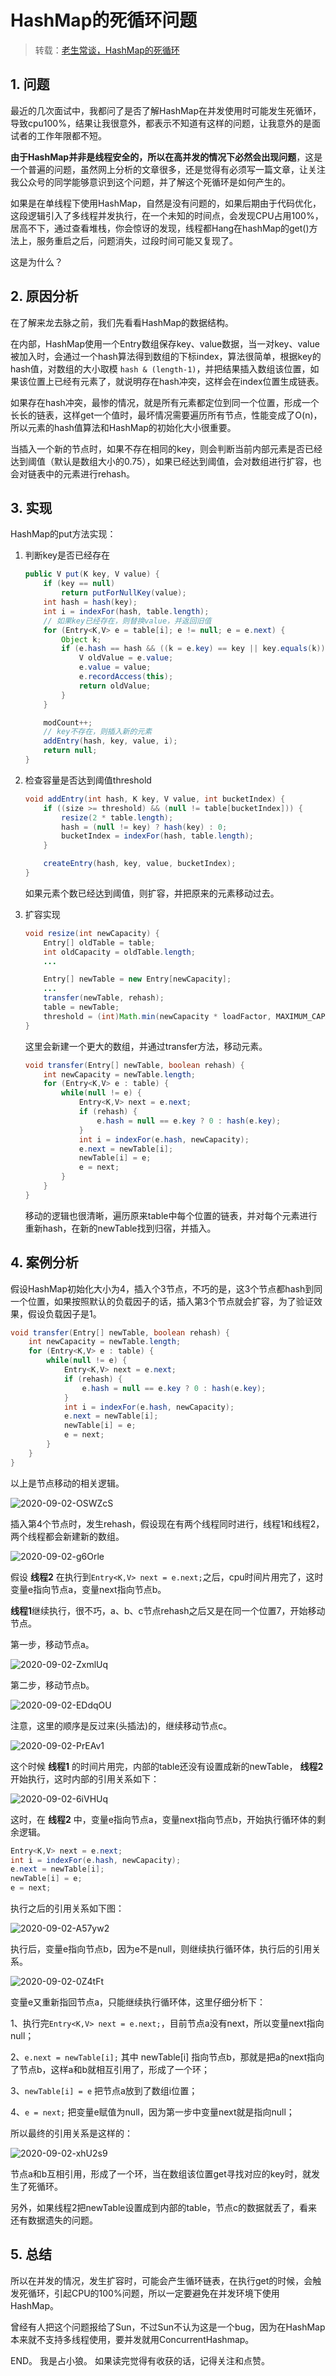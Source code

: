 # HashMap的死循环问题

> 转载：[老生常谈，HashMap的死循环](https://juejin.im/post/6844903554264596487)

## 1. 问题

最近的几次面试中，我都问了是否了解HashMap在并发使用时可能发生死循环，导致cpu100%，结果让我很意外，都表示不知道有这样的问题，让我意外的是面试者的工作年限都不短。

**由于HashMap并非是线程安全的，所以在高并发的情况下必然会出现问题**，这是一个普遍的问题，虽然网上分析的文章很多，还是觉得有必须写一篇文章，让关注我公众号的同学能够意识到这个问题，并了解这个死循环是如何产生的。

如果是在单线程下使用HashMap，自然是没有问题的，如果后期由于代码优化，这段逻辑引入了多线程并发执行，在一个未知的时间点，会发现CPU占用100%，居高不下，通过查看堆栈，你会惊讶的发现，线程都Hang在hashMap的get\(\)方法上，服务重启之后，问题消失，过段时间可能又复现了。

这是为什么？

## 2. 原因分析

在了解来龙去脉之前，我们先看看HashMap的数据结构。

在内部，HashMap使用一个Entry数组保存key、value数据，当一对key、value被加入时，会通过一个hash算法得到数组的下标index，算法很简单，根据key的hash值，对数组的大小取模 `hash & (length-1)`，并把结果插入数组该位置，如果该位置上已经有元素了，就说明存在hash冲突，这样会在index位置生成链表。

如果存在hash冲突，最惨的情况，就是所有元素都定位到同一个位置，形成一个长长的链表，这样get一个值时，最坏情况需要遍历所有节点，性能变成了O\(n\)，所以元素的hash值算法和HashMap的初始化大小很重要。

当插入一个新的节点时，如果不存在相同的key，则会判断当前内部元素是否已经达到阈值（默认是数组大小的0.75），如果已经达到阈值，会对数组进行扩容，也会对链表中的元素进行rehash。

## 3. 实现

HashMap的put方法实现：

1. 判断key是否已经存在

   ```java
   public V put(K key, V value) {
       if (key == null)
           return putForNullKey(value);
       int hash = hash(key);
       int i = indexFor(hash, table.length);
       // 如果key已经存在，则替换value，并返回旧值
       for (Entry<K,V> e = table[i]; e != null; e = e.next) {
           Object k;
           if (e.hash == hash && ((k = e.key) == key || key.equals(k))) {
               V oldValue = e.value;
               e.value = value;
               e.recordAccess(this);
               return oldValue;
           }
       }

       modCount++;
       // key不存在，则插入新的元素
       addEntry(hash, key, value, i);
       return null;
   }
   ```

2. 检查容量是否达到阈值threshold

   ```java
   void addEntry(int hash, K key, V value, int bucketIndex) {
       if ((size >= threshold) && (null != table[bucketIndex])) {
           resize(2 * table.length);
           hash = (null != key) ? hash(key) : 0;
           bucketIndex = indexFor(hash, table.length);
       }

       createEntry(hash, key, value, bucketIndex);
   }
   ```

   如果元素个数已经达到阈值，则扩容，并把原来的元素移动过去。

3. 扩容实现

   ```java
   void resize(int newCapacity) {
       Entry[] oldTable = table;
       int oldCapacity = oldTable.length;
       ...

       Entry[] newTable = new Entry[newCapacity];
       ...
       transfer(newTable, rehash);
       table = newTable;
       threshold = (int)Math.min(newCapacity * loadFactor, MAXIMUM_CAPACITY + 1);
   }
   ```

   这里会新建一个更大的数组，并通过transfer方法，移动元素。

   ```java
   void transfer(Entry[] newTable, boolean rehash) {
       int newCapacity = newTable.length;
       for (Entry<K,V> e : table) {
           while(null != e) {
               Entry<K,V> next = e.next;
               if (rehash) {
                   e.hash = null == e.key ? 0 : hash(e.key);
               }
               int i = indexFor(e.hash, newCapacity);
               e.next = newTable[i];
               newTable[i] = e;
               e = next;
           }
       }
   }
   ```

   移动的逻辑也很清晰，遍历原来table中每个位置的链表，并对每个元素进行重新hash，在新的newTable找到归宿，并插入。

## 4. 案例分析

假设HashMap初始化大小为4，插入个3节点，不巧的是，这3个节点都hash到同一个位置，如果按照默认的负载因子的话，插入第3个节点就会扩容，为了验证效果，假设负载因子是1。

```java
void transfer(Entry[] newTable, boolean rehash) {
    int newCapacity = newTable.length;
    for (Entry<K,V> e : table) {
        while(null != e) {
            Entry<K,V> next = e.next;
            if (rehash) {
                e.hash = null == e.key ? 0 : hash(e.key);
            }
            int i = indexFor(e.hash, newCapacity);
            e.next = newTable[i];
            newTable[i] = e;
            e = next;
        }
    }
}
```

以上是节点移动的相关逻辑。

![2020-09-02-OSWZcS](https://image.ldbmcs.com/2020-09-02-OSWZcS.jpg)

插入第4个节点时，发生rehash，假设现在有两个线程同时进行，线程1和线程2，两个线程都会新建新的数组。

![2020-09-02-g6Orle](https://image.ldbmcs.com/2020-09-02-g6Orle.jpg)

假设 **线程2** 在执行到`Entry<K,V> next = e.next;`之后，cpu时间片用完了，这时变量e指向节点a，变量next指向节点b。

**线程1**继续执行，很不巧，a、b、c节点rehash之后又是在同一个位置7，开始移动节点。

第一步，移动节点a。

![2020-09-02-ZxmlUq](https://image.ldbmcs.com/2020-09-02-ZxmlUq.jpg)

第二步，移动节点b。

![2020-09-02-EDdqOU](https://image.ldbmcs.com/2020-09-02-EDdqOU.jpg)

注意，这里的顺序是反过来\(头插法\)的，继续移动节点c。

![2020-09-02-PrEAv1](https://image.ldbmcs.com/2020-09-02-PrEAv1.jpg)

这个时候 **线程1** 的时间片用完，内部的table还没有设置成新的newTable， **线程2** 开始执行，这时内部的引用关系如下：

![2020-09-02-6iVHUq](https://image.ldbmcs.com/2020-09-02-6iVHUq.jpg)

这时，在 **线程2** 中，变量e指向节点a，变量next指向节点b，开始执行循环体的剩余逻辑。

```java
Entry<K,V> next = e.next;
int i = indexFor(e.hash, newCapacity);
e.next = newTable[i];
newTable[i] = e;
e = next;
```

执行之后的引用关系如下图：

![2020-09-02-A57yw2](https://image.ldbmcs.com/2020-09-02-A57yw2.jpg)

执行后，变量e指向节点b，因为e不是null，则继续执行循环体，执行后的引用关系。

![2020-09-02-0Z4tFt](https://image.ldbmcs.com/2020-09-02-0Z4tFt.jpg)

变量e又重新指回节点a，只能继续执行循环体，这里仔细分析下：

1、执行完`Entry<K,V> next = e.next;`，目前节点a没有next，所以变量next指向null；

2、`e.next = newTable[i];` 其中 newTable\[i\] 指向节点b，那就是把a的next指向了节点b，这样a和b就相互引用了，形成了一个环；

3、`newTable[i] = e` 把节点a放到了数组i位置；

4、`e = next;` 把变量e赋值为null，因为第一步中变量next就是指向null；

所以最终的引用关系是这样的：

![2020-09-02-xhU2s9](https://image.ldbmcs.com/2020-09-02-xhU2s9.jpg)

节点a和b互相引用，形成了一个环，当在数组该位置get寻找对应的key时，就发生了死循环。

另外，如果线程2把newTable设置成到内部的table，节点c的数据就丢了，看来还有数据遗失的问题。

## 5. 总结

所以在并发的情况，发生扩容时，可能会产生循环链表，在执行get的时候，会触发死循环，引起CPU的100%问题，所以一定要避免在并发环境下使用HashMap。

曾经有人把这个问题报给了Sun，不过Sun不认为这是一个bug，因为在HashMap本来就不支持多线程使用，要并发就用ConcurrentHashmap。

END。 我是占小狼。 如果读完觉得有收获的话，记得关注和点赞。

